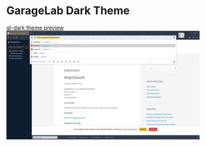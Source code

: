 # GarageLab Dark Theme

[gl-dark theme preview  ![](https://github.com/MintArchit/ff-themes/blob/assets/theme_preview.png)](https://github.com/MintArchit/ff-themes/tree/master/gl-dark)
